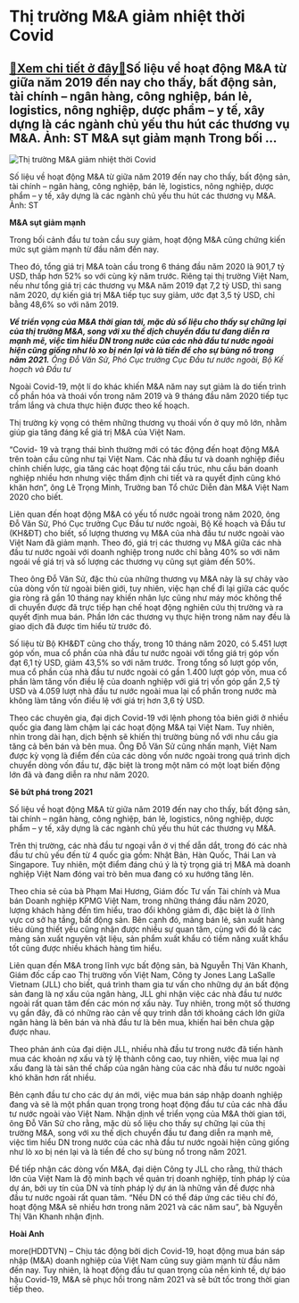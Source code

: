 Thị trường M&A giảm nhiệt thời Covid
====================================

[:gift:Xem chi tiết ở đây:gift:](https://hddtvn.com/thi-truong-ma-giam-nhiet-thoi-covid/)Số liệu về hoạt động M&A từ giữa năm 2019 đến nay cho thấy, bất động sản, tài chính – ngân hàng, công nghiệp, bán lẻ, logistics, nông nghiệp, dược phẩm – y tế, xây dựng là các ngành chủ yếu thu hút các thương vụ M&A. Ảnh: ST M&A sụt giảm mạnh Trong bối …
--------------------------------------------------------------------------------------------------------------------------------------------------------------------------------------------------------------------------------------------------------------





![Thị trường M&A giảm nhiệt thời Covid](https://hddtvn.com/wp-content/uploads/2021/01/4748_8-_1541_12-_1506_MA-1024x683-1.jpg "Thị trường M&A giảm nhiệt thời Covid")


Số liệu về hoạt động M&A từ giữa năm 2019 đến nay cho thấy, bất động sản, tài chính – ngân hàng, công nghiệp, bán lẻ, logistics, nông nghiệp, dược phẩm – y tế, xây dựng là các ngành chủ yếu thu hút các thương vụ M&A. Ảnh: ST



**M&A sụt giảm mạnh**


Trong bối cảnh đầu tư toàn cầu suy giảm, hoạt động M&A cũng chứng kiến mức sụt giảm mạnh từ đầu năm đến nay.


Theo đó, tổng giá trị M&A toàn cầu trong 6 tháng đầu năm 2020 là 901,7 tỷ USD, thấp hơn 52% so với cùng kỳ năm trước. Riêng tại thị trường Việt Nam, nếu như tổng giá trị các thương vụ M&A năm 2019 đạt 7,2 tỷ USD, thì sang năm 2020, dự kiến giá trị M&A tiếp tục suy giảm, ước đạt 3,5 tỷ USD, chỉ bằng 48,6% so với năm 2019.





***Về triển vọng của M&A thời gian tới, mặc dù số liệu cho thấy sự chững lại của thị trường M&A, song với xu thế dịch chuyển đầu tư đang diễn ra mạnh mẽ, việc tìm hiểu DN trong nước của các nhà đầu tư nước ngoài hiện cũng giống như lò xo bị nén lại và là tiền đề cho sự bùng nổ trong năm 2021.*** 
*Ông Đỗ Văn Sử, Phó Cục trưởng Cục Đầu tư nước ngoài, Bộ Kế hoạch và Đầu tư*






Ngoài Covid-19, một lí do khác khiến M&A năm nay sụt giảm là do tiến trình cổ phần hóa và thoái vốn trong năm 2019 và 9 tháng đầu năm 2020 tiếp tục trầm lắng và chưa thực hiện được theo kế hoạch.


Thị trường kỳ vọng có thêm những thương vụ thoái vốn ở quy mô lớn, nhằm giúp gia tăng đáng kể giá trị M&A của Việt Nam.


“Covid- 19 và trạng thái bình thường mới có tác động đến hoạt động M&A trên toàn cầu cũng như tại Việt Nam. Các nhà đầu tư và doanh nghiệp điều chỉnh chiến lược, gia tăng các hoạt động tái cấu trúc, nhu cầu bán doanh nghiệp nhiều hơn nhưng việc thẩm định chi tiết và ra quyết định cũng khó khăn hơn”, ông Lê Trọng Minh, Trưởng ban Tổ chức Diễn đàn M&A Việt Nam 2020 cho biết.


Liên quan đến hoạt động M&A có yếu tố nước ngoài trong năm 2020, ông Đỗ Văn Sử, Phó Cục trưởng Cục Đầu tư nước ngoài, Bộ Kế hoạch và Đầu tư (KH&ĐT) cho biết, số lượng thương vụ M&A của nhà đầu tư nước ngoài vào Việt Nam đã giảm mạnh. Theo đó, giá trị các thương vụ M&A giữa các nhà đầu tư nước ngoài với doanh nghiệp trong nước chỉ bằng 40% so với năm ngoái về giá trị và số lượng các thương vụ cũng sụt giảm đến 50%.


Theo ông Đỗ Văn Sử, đặc thù của những thương vụ M&A này là sự chảy vào của dòng vốn từ ngoài biên giới, tuy nhiên, việc hạn chế đi lại giữa các quốc gia ròng rã gần 10 tháng nay khiến nhân lực cũng như máy móc không thể di chuyển được đã trực tiếp hạn chế hoạt động nghiên cứu thị trường và ra quyết định mua bán. Phần lớn các thương vụ thực hiện trong năm nay đều là giao dịch đã được tìm hiểu từ trước đó.


Số liệu từ Bộ KH&ĐT cũng cho thấy, trong 10 tháng năm 2020, có 5.451 lượt góp vốn, mua cổ phần của nhà đầu tư nước ngoài với tổng giá trị góp vốn đạt 6,1 tỷ USD, giảm 43,5% so với năm trước. Trong tổng số lượt góp vốn, mua cổ phần của nhà đầu tư nước ngoài có gần 1.400 lượt góp vốn, mua cổ phần làm tăng vốn điều lệ của doanh nghiệp với giá trị vốn góp gần 2,5 tỷ USD và 4.059 lượt nhà đầu tư nước ngoài mua lại cổ phần trong nước mà không làm tăng vốn điều lệ với giá trị hơn 3,6 tỷ USD.


Theo các chuyên gia, đại dịch Covid-19 với lệnh phong tỏa biên giới ở nhiều quốc gia đang làm chậm lại các hoạt động M&A tại Việt Nam. Tuy nhiên, nhìn trong dài hạn, dịch bệnh sẽ khiến thị trường bùng nổ với nhu cầu gia tăng cả bên bán và bên mua. Ông Đỗ Văn Sử cũng nhấn mạnh, Việt Nam được kỳ vọng là điểm đến của các dòng vốn nước ngoài trong quá trình dịch chuyển dòng vốn đầu tư, đặc biệt là trong một năm có một loạt biến động lớn đã và đang diễn ra như năm 2020.


**Sẽ bứt phá trong 2021**


Số liệu về hoạt động M&A từ giữa năm 2019 đến nay cho thấy, bất động sản, tài chính – ngân hàng, công nghiệp, bán lẻ, logistics, nông nghiệp, dược phẩm – y tế, xây dựng là các ngành chủ yếu thu hút các thương vụ M&A.


Trên thị trường, các nhà đầu tư ngoại vẫn ở vị thế dẫn dắt, trong đó các nhà đầu tư chủ yếu đến từ 4 quốc gia gồm: Nhật Bản, Hàn Quốc, Thái Lan và Singapore. Tuy nhiên, một điểm đáng chú ý là tỷ trọng giá trị M&A mà doanh nghiệp Việt Nam đóng vai trò bên mua đang có xu hướng tăng lên.


Theo chia sẻ của bà Phạm Mai Hương, Giám đốc Tư vấn Tài chính và Mua bán Doanh nghiệp KPMG Việt Nam, trong những tháng đầu năm 2020, lượng khách hàng đến tìm hiểu, trao đổi không giảm đi, đặc biệt là ở lĩnh vực cơ sở hạ tầng, bất động sản. Bên cạnh đó, mảng bán lẻ, sản xuất hàng tiêu dùng thiết yếu cũng nhận được nhiều sự quan tâm, cùng với đó là các mảng sản xuất nguyên vật liệu, sản phẩm xuất khẩu có tiềm năng xuất khẩu tốt cũng được nhiều khách hàng tìm hiểu.


Liên quan đến M&A trong lĩnh vực bất động sản, bà Nguyễn Thị Vân Khanh, Giám đốc cấp cao Thị trường vốn Việt Nam, Công ty Jones Lang LaSalle Vietnam (JLL) cho biết, quá trình tham gia tư vấn cho những dự án bất động sản đang là nợ xấu của ngân hàng, JLL ghi nhận việc các nhà đầu tư nước ngoài rất quan tâm đến các món nợ xấu này. Tuy nhiên, trong một số thương vụ gần đây, đã có những rào cản về quy trình dẫn tới khoảng cách lớn giữa ngân hàng là bên bán và nhà đầu tư là bên mua, khiến hai bên chưa gặp được nhau.


Theo phản ánh của đại diện JLL, nhiều nhà đầu tư trong nước đã tiến hành mua các khoản nợ xấu và tỷ lệ thành công cao, tuy nhiên, việc mua lại nợ xấu đang là tài sản thế chấp của ngân hàng của các nhà đầu tư nước ngoài khó khăn hơn rất nhiều.


Bên cạnh đầu tư cho các dự án mới, việc mua bán sáp nhập doanh nghiệp đang và sẽ là một phần quan trọng trong hoạt động đầu tư của các nhà đầu tư nước ngoài vào Việt Nam. Nhận dịnh về triển vọng của M&A thời gian tới, ông Đỗ Văn Sử cho rằng, mặc dù số liệu cho thấy sự chững lại của thị trường M&A, song với xu thế dịch chuyển đầu tư đang diễn ra mạnh mẽ, việc tìm hiểu DN trong nước của các nhà đầu tư nước ngoài hiện cũng giống như lò xo bị nén lại và là tiền đề cho sự bùng nổ trong năm 2021.


Để tiếp nhận các dòng vốn M&A, đại diện Công ty JLL cho rằng, thử thách lớn của Việt Nam là độ minh bạch về quản trị doanh nghiệp, tính pháp lý của dự án, bởi uy tín của DN và tính pháp lý dự án là những vấn đề được nhà đầu tư nước ngoài rất quan tâm. “Nếu DN có thể đáp ứng các tiêu chí đó, hoạt động M&A sẽ nhiều hơn trong năm 2021 và các năm sau”, bà Nguyễn Thị Vân Khanh nhận định.




**Hoài Anh**



more(HDDTVN) – Chịu tác động bởi dịch Covid-19, hoạt động mua bán sáp nhập (M&A) doanh nghiệp của Việt Nam cũng suy giảm mạnh từ đầu năm đến nay. Tuy nhiên, là hoạt động đầu tư quan trọng của nền kinh tế, dự báo hậu Covid-19, M&A sẽ phục hồi trong năm 2021 và sẽ bứt tốc trong thời gian tiếp theo.


